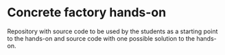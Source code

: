 # Concrete factory hands-on

Repository with source code to be used by the students as a starting point to the hands-on and source code with one possible solution to the hands-on.
